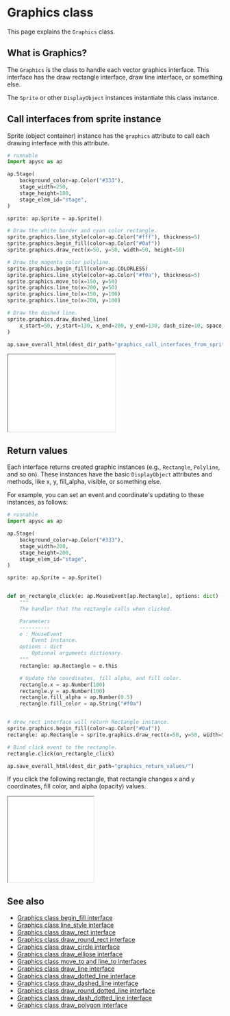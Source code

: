 # Graphics class

This page explains the `Graphics` class.

## What is Graphics?

The `Graphics` is the class to handle each vector graphics interface. This interface has the draw rectangle interface, draw line interface, or something else.

The `Sprite` or other `DisplayObject` instances instantiate this class instance.

## Call interfaces from sprite instance

Sprite (object container) instance has the `graphics` attribute to call each drawing interface with this attribute.

```py
# runnable
import apysc as ap

ap.Stage(
    background_color=ap.Color("#333"),
    stage_width=250,
    stage_height=180,
    stage_elem_id="stage",
)

sprite: ap.Sprite = ap.Sprite()

# Draw the white border and cyan color rectangle.
sprite.graphics.line_style(color=ap.Color("#fff"), thickness=5)
sprite.graphics.begin_fill(color=ap.Color("#0af"))
sprite.graphics.draw_rect(x=50, y=50, width=50, height=50)

# Draw the magenta color polyline.
sprite.graphics.begin_fill(color=ap.COLORLESS)
sprite.graphics.line_style(color=ap.Color("#f0a"), thickness=5)
sprite.graphics.move_to(x=150, y=50)
sprite.graphics.line_to(x=200, y=50)
sprite.graphics.line_to(x=150, y=100)
sprite.graphics.line_to(x=200, y=100)

# Draw the dashed line.
sprite.graphics.draw_dashed_line(
    x_start=50, y_start=130, x_end=200, y_end=130, dash_size=10, space_size=5
)

ap.save_overall_html(dest_dir_path="graphics_call_interfaces_from_sprite_instance/")
```

<iframe src="static/graphics_call_interfaces_from_sprite_instance/index.html" width="250" height="180"></iframe>

## Return values

Each interface returns created graphic instances (e.g., `Rectangle`\, `Polyline`\, and so on). These instances have the basic `DisplayObject` attributes and methods, like x, y, fill_alpha, visible, or something else.

For example, you can set an event and coordinate's updating to these instances, as follows:

```py
# runnable
import apysc as ap

ap.Stage(
    background_color=ap.Color("#333"),
    stage_width=200,
    stage_height=200,
    stage_elem_id="stage",
)

sprite: ap.Sprite = ap.Sprite()


def on_rectangle_click(e: ap.MouseEvent[ap.Rectangle], options: dict) -> None:
    """
    The handler that the rectangle calls when clicked.

    Parameters
    ----------
    e : MouseEvent
        Event instance.
    options : dict
        Optional arguments dictionary.
    """
    rectangle: ap.Rectangle = e.this

    # Update the coordinates, fill alpha, and fill color.
    rectangle.x = ap.Number(100)
    rectangle.y = ap.Number(100)
    rectangle.fill_alpha = ap.Number(0.5)
    rectangle.fill_color = ap.String("#f0a")


# drew_rect interface will return Rectangle instance.
sprite.graphics.begin_fill(color=ap.Color("#0af"))
rectangle: ap.Rectangle = sprite.graphics.draw_rect(x=50, y=50, width=50, height=50)

# Bind click event to the rectangle.
rectangle.click(on_rectangle_click)

ap.save_overall_html(dest_dir_path="graphics_return_values/")
```

If you click the following rectangle, that rectangle changes x and y coordinates, fill color, and alpha (opacity) values.

<iframe src="static/graphics_return_values/index.html" width="200" height="200"></iframe>

## See also

- [Graphics class begin_fill interface](graphics_begin_fill.md)
- [Graphics class line_style interface](graphics_line_style.md)
- [Graphics class draw_rect interface](graphics_draw_rect.md)
- [Graphics class draw_round_rect interface](graphics_draw_round_rect.md)
- [Graphics class draw_circle interface](graphics_draw_circle.md)
- [Graphics class draw_ellipse interface](graphics_draw_ellipse.md)
- [Graphics class move_to and line_to interfaces](graphics_move_to_and_line_to.md)
- [Graphics class draw_line interface](graphics_draw_line.md)
- [Graphics class draw_dotted_line interface](graphics_draw_dotted_line.md)
- [Graphics class draw_dashed_line interface](graphics_draw_dashed_line.md)
- [Graphics class draw_round_dotted_line interface](graphics_draw_round_dotted_line.md)
- [Graphics class draw_dash_dotted_line interface](graphics_draw_dash_dotted_line.md)
- [Graphics class draw_polygon interface](graphics_draw_polygon.md)